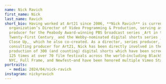 ```yaml
---
name: Nick Ravich
first_name: Nick
last_name: Ravich
short_bio: Having worked at Art21 since 2006, **Nick Ravich** is currently the
  organization’s Director of Video Programming & Production, serving as series
  producer for the Peabody Award-winning PBS broadcast series _Art in the
  Twenty-First Century_ and the Webby-nominated digital shorts series _New York
  Close Up,_ which he also co-created. As a director, series producer, and
  consulting producer for Art21, Nick has been directly involved in the
  production of 300 (and counting) digital shorts which have been screened over
  125 times at over 70 film festivals across the world—including BlackStar, DOC
  NYC, Full Frame, and Newfest—and have been honored multiple Vimeo Staff Picks.
portraits:
  - media: 2024/04/nick-ravich
instagram: nickyravich
---
```

